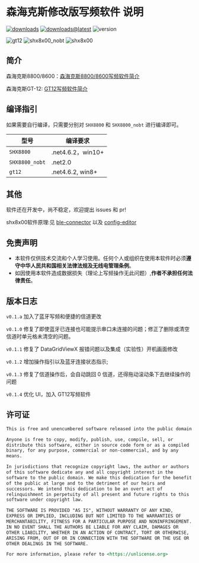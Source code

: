 # 森海克斯修改版写频软件 说明

[![downloads](https://img.shields.io/github/downloads/SydneyOwl/shx8x00-freq-writer-enhanced/total)](https://github.com/SydneyOwl/shx8x00-freq-writer-enhanced/releases?style=for-the-badge)
[![downloads@latest](https://img.shields.io/github/downloads/SydneyOwl/shx8x00-freq-writer-enhanced/latest/total)](https://github.com/SydneyOwl/shx8x00-freq-writer-enhanced/releases/latest?style=for-the-badge)
![version](https://img.shields.io/github/v/tag/sydneyowl/shx8x00-freq-writer-enhanced?label=version&style=flat-square?style=for-the-badge)

![gt12](https://github.com/sydneyowl/senhaix-freq-writer-enhanced/actions/workflows/gt12.yml/badge.svg)
![shx8x00_nobt](https://github.com/sydneyowl/senhaix-freq-writer-enhanced/actions/workflows/shx8x00_nobt.yml/badge.svg)
![shx8x00](https://github.com/sydneyowl/senhaix-freq-writer-enhanced/actions/workflows/shx8x00.yml/badge.svg)

## 简介

森海克斯8800/8600：[森海克斯8800/8600写频软件简介](./readme_shx8x00.md)

森海克斯GT-12: [GT12写频软件简介](./readme_gt12.md)

## 编译指引

如果需要自行编译，只需要分别对 `SHX8800` 和 `SHX8800_nobt` 进行编译即可。

|型号|编译要求|
|---|---|
|`SHX8800`|.net4.6.2，win10+|
|`SHX8800_nobt`|.net2.0|
|`gt12`|.net4.6.2, win8+|

## 其他

软件还在开发中，尚不稳定，欢迎提出 issues 和 pr!

shx8x00软件原理:见 [ble-connector](https://github.com/SydneyOwl/shx8800-ble-connector) 以及 [config-editor](https://github.com/SydneyOwl/shx8800-config-editor)

## 免责声明

- 本软件仅供技术交流和个人学习使用。任何个人或组织在使用本软件时必须**遵守中华人民共和国相关法律法规及无线电管理条例**。
- 如因使用本软件造成数据损失（理论上写频操作无此问题）,**作者不承担任何法律责任**。

## 版本日志

`v0.1.a` 加入了蓝牙写频和便捷的信道更改

`v0.1.0` 修复了即使蓝牙已连接也可能提示串口未连接的问题；修正了删除或清空信道时单元格未清空的问题。

`v0.1.1` 修复了 DataGridViewX 报错问题以及集成（实验性）开机画面修改

`v0.1.2` 增加操作指引以及蓝牙连接状态指示;

`v0.1.3` 修复了信道操作后，会自动跳回 0 信道，还得拖动滚动条下去继续操作的问题

`v0.1.4` 优化 UI，加入 GT12写频软件

## 许可证

```markdown
This is free and unencumbered software released into the public domain.

Anyone is free to copy, modify, publish, use, compile, sell, or
distribute this software, either in source code form or as a compiled
binary, for any purpose, commercial or non-commercial, and by any
means.

In jurisdictions that recognize copyright laws, the author or authors
of this software dedicate any and all copyright interest in the
software to the public domain. We make this dedication for the benefit
of the public at large and to the detriment of our heirs and
successors. We intend this dedication to be an overt act of
relinquishment in perpetuity of all present and future rights to this
software under copyright law.

THE SOFTWARE IS PROVIDED "AS IS", WITHOUT WARRANTY OF ANY KIND,
EXPRESS OR IMPLIED, INCLUDING BUT NOT LIMITED TO THE WARRANTIES OF
MERCHANTABILITY, FITNESS FOR A PARTICULAR PURPOSE AND NONINFRINGEMENT.
IN NO EVENT SHALL THE AUTHORS BE LIABLE FOR ANY CLAIM, DAMAGES OR
OTHER LIABILITY, WHETHER IN AN ACTION OF CONTRACT, TORT OR OTHERWISE,
ARISING FROM, OUT OF OR IN CONNECTION WITH THE SOFTWARE OR THE USE OR
OTHER DEALINGS IN THE SOFTWARE.

For more information, please refer to <https://unlicense.org>
```

